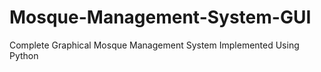 # Mosque-Management-System-GUI
Complete Graphical Mosque Management System Implemented Using Python
